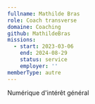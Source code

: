 ```yaml
---
fullname: Mathilde Bras
role: Coach transverse
domaine: Coaching
github: MathildeBras
missions:
  - start: 2023-03-06
    end: 2024-08-29
    status: service
    employer: ''
memberType: autre
---
```

Numérique d'intérêt général